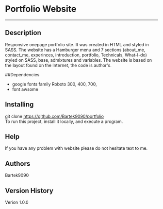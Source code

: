 # Portfolio Website
-------------------------

## Description
Responsive onepage portfolio site. It was created in HTML and styled in SASS.
The website has a Hamburger menu and 7 sections (about_me, contact_me, experinces, introduction, portfolio, Technicals, What-I-do) styled on SASS,
base, admixtures and variables. The website is based on the layout found on the Internet,  the code is author's.

##Dependencies
* google fonts family Roboto 300, 400, 700, 
* font awsome

## Installing
git clone https://github.com/Bartek9090/portfolio  <br/>
To run this project, install it locally, and execute a program.

## Help
If you have any problem with website please do not hesitate text to me.

## Authors
Bartek9090

## Version History

Verion 1.0.0
